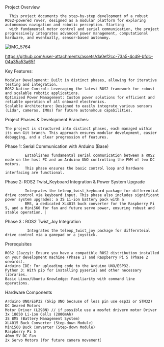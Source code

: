 Project Overview

      This project documents the step-by-step development of a robust ROS2-powered rover, designed as a modular platform for exploring autonomous navigation and robotic perception. Starting 
      with fundamental motor control and serial communication, the project progressively integrates advanced power management, computational hardware, and eventually, sensor-based autonomy.


![IMG_5764](https://github.com/user-attachments/assets/466edb55-1616-4c36-9a26-2576af3a253a)


https://github.com/user-attachments/assets/da0ef2cc-73a5-4cd9-bfdc-04a35a53a65f



Key Features:

    Modular Development: Built in distinct phases, allowing for iterative testing and integration.
    ROS2-Native Control: Leveraging the latest ROS2 framework for robust and scalable robotic applications.
    Optimized Power Management: Custom power solutions for efficient and reliable operation of all onboard electronics.
    Scalable Architecture: Designed to easily integrate various sensors (Lidar, cameras, IMUs) for future autonomous capabilities.


 Project Phases & Development Branches:

    The project is structured into distinct phases, each managed within its own Git branch. This approach ensures modular development, easier debugging, and a clear progression of features.

   Phase 1: Serial Communication with Arduino (Base)
  
             Establishes fundamental serial communication between a ROS2 node on the host PC and an Arduino UNO controlling the PWM of two DC motors. 
             This phase ensures the basic control loop and hardware interfacing are functional.    

   Phase 2: ROS2 Twist_Keyboard Integration & Power System Upgrade
  
             Integrates the teleop_twist_keyboard package for differential drive control via keyboard input. This phase also includes significant power system upgrades: a 3S Li-ion battery pack with a 
             BMS, a dedicated XL4015 buck converter for the Raspberry Pi 5, and a Mini560 for fan and future servo power, ensuring robust and stable operation. |

   Phase 3 : ROS2 Twist_Joy Integration

              Integrates the teleop_twist_joy package for differnteial drive control via a gamepad or a joystick.
            

 Prerequisites

    ROS2 (Jazzy): Ensure you have a compatible ROS2 distribution installed on your development machine (Phase 1) and Raspberry Pi 5 (Phase 2 onwards).
    Arduino IDE: For uploading code to the Arduino UNO/ESP32.
    Python 3: With pip for installing pyserial and other necessary libraries.
    Basic Linux/Ubuntu Knowledge: Familiarity with command line operations.
    
 Hardware Components

    Arduino UNO/ESP32 (Skip UNO because of less pin use esp32 or STM32)
    DC Geared Motors 
    Motor Driver (L298N) // if possible use a mosfet drivern motor Driver
    3x 18650 Li-ion Cells (2800mAh)
    3S BMS (Battery Management System)
    XL4015 Buck Converter (Step-down Module)
    Mini560 Buck Converter (Step-down Module)
    Raspberry Pi 5
    40mm 5V DC Fan
    2x Servo Motors (for future camera movement)

